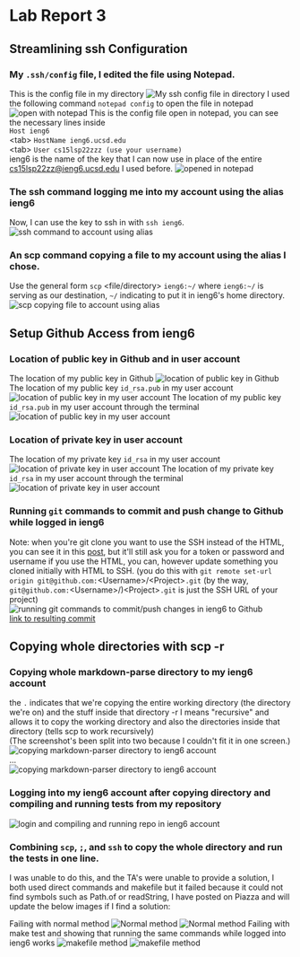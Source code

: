 # Lab Report 3
## Streamlining ssh Configuration
### My `.ssh/config` file, I edited the file using Notepad.
This is the config file in my directory
![My ssh config file in directory](r3config.png)
I used the following command `notepad config` to open the file in notepad
![open with notepad](notepadconfig.png)
This is the config file open in notepad, you can see the necessary lines inside<br>
`Host ieng6`<br>
    \<tab\> `HostName ieng6.ucsd.edu`<br>
    \<tab\> `User cs15lsp22zzz (use your username)`<br>
ieng6 is the name of the key that I can now use in place of the entire cs15lsp22zz@ieng6.ucsd.edu I used before.
![opened in notepad](notepadopenconfig.png)
### The ssh command logging me into my account using the alias ieng6
Now, I can use the key to ssh in with `ssh ieng6`.
![ssh command to account using alias](r3sshconfigtoserversuccess.png)
### An scp command copying a file to my account using the alias I chose.
Use the general form `scp` \<file/directory\> `ieng6:~/` where `ieng6:~/` is serving as our destination, `~/` indicating to put it in ieng6's home directory.
![scp copying file to account using alias](r3scpwithconfig.png)
## Setup Github Access from ieng6
### Location of public key in Github and in user account
The location of my public key in Github
![location of public key in Github](publickeygithub.png)
The location of my public key `id_rsa.pub` in my user account
![location of public key in my user account](pubprivlocuser.png)
The location of my public key `id_rsa.pub` in my user account through the terminal
![location of public key in my user account](r3config.png)
### Location of private key in user account
The location of my private key `id_rsa` in my user account
![location of private key in user account](pubprivlocuser.png)
The location of my private key `id_rsa` in my user account through the terminal
![location of private key in user account](r3config.png)
### Running `git` commands to commit and push change to Github while logged in ieng6
Note: when you're git clone you want to use the SSH instead of the HTML, you can see it in this [post](https://stackoverflow.com/questions/14762034/push-to-github-without-a-password-using-ssh-key), but it'll still ask you for a token or password and username if you use the HTML, you can, however update something you cloned initially with HTML to SSH. (you do this with `git remote set-url origin git@github.com:`\<Username\>/\<Project\>`.git` (by the way, `git@github.com:`\<Username\>/)\<Project\>`.git` is just the SSH URL of your project)
![running git commands to commit/push changes in ieng6 to Github](commitandpush.png)<br>
[link to resulting commit](https://github.com/canitry/markdown-parser/commit/08bda667b47647ea90cca53dd0f9467636653371)
## Copying whole directories with scp -r
### Copying whole markdown-parse directory to my ieng6 account
the `.` indicates that we're copying the entire working directory (the directory we're on) and the stuff inside that directory -r I means "recursive" and allows it to copy the working directory and also the directories inside that directory (tells scp to work recursively)<br>
(The screenshot's been split into two because I couldn't fit it in one screen.)
![copying markdown-parser directory to ieng6 account](beginningofscpr.png)<br>
...<br>
![copying markdown-parser directory to ieng6 account](endofscpr.png)
### Logging into my ieng6 account after copying directory and compiling and running tests from my repository
![login and compiling and running repo in ieng6 account](runningonieng6.png)
### Combining `scp`, `;`, and `ssh` to copy the whole directory and run the tests in one line.
I was unable to do this, and the TA's were unable to provide a solution, I both used direct commands and makefile but it failed because it could not find symbols such as Path.of or readString, I have posted on Piazza and will update the below images if I find a solution:
<!-- ![using scp;ssh to copy whole dir and runs tests in one line]() -->
Failing with normal method
![Normal method](normalfirstfail.png)
![Normal method](normallastfail.png)
Failing with make test and showing that running the same commands while logged into ieng6 works
![makefile method](makefilefail.png)
![makefile method](makefilesuccessieng6.png)